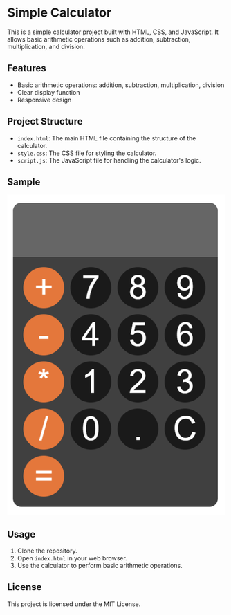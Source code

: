 # Simple Calculator

This is a simple calculator project built with HTML, CSS, and JavaScript. It allows basic arithmetic operations such as addition, subtraction, multiplication, and division.

## Features

- Basic arithmetic operations: addition, subtraction, multiplication, division
- Clear display function
- Responsive design

## Project Structure

- `index.html`: The main HTML file containing the structure of the calculator.
- `style.css`: The CSS file for styling the calculator.
- `script.js`: The JavaScript file for handling the calculator's logic.

## Sample

![Calculator](img/img.jpg)

## Usage

1. Clone the repository.
2. Open `index.html` in your web browser.
3. Use the calculator to perform basic arithmetic operations.

## License

This project is licensed under the MIT License.
